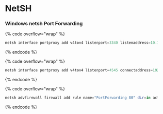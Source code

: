# NetSH

### Windows netsh Port Forwarding

{% code overflow="wrap" %}
```powershell
netsh interface portproxy add v4tov4 listenport=3340 listenaddress=10.1.1.110 connectport=3389 connectaddress=10.1.1.110
```
{% endcode %}

{% code overflow="wrap" %}
```powershell
netsh interface portproxy add v4tov4 listenport=4545 connectaddress=192.168.50.44 connectport=4545
```
{% endcode %}

{% code overflow="wrap" %}
```powershell
netsh advfirewall firewall add rule name="PortForwarding 80" dir=in action=allow protocol=TCP localport=80
```
{% endcode %}
